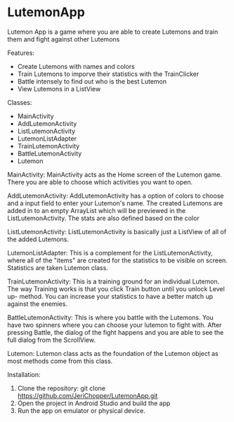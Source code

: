 # LutemonApp
Lutemon App is a game where you are able to create Lutemons and train them and fight against other Lutemons

Features:
- Create Lutemons with names and colors
- Train Lutemons to imporve their statistics with the TrainClicker
- Battle intensely to find out who is the best Lutemon
- View Lutemons in a ListView

Classes:
- MainActivity
- AddLutemonActivity
- ListLutemonActivity
- LutemonListAdapter
- TrainLutemonActivity
- BattleLutemonActivity
- Lutemon


MainActivity:
MainActivity acts as the Home screen of the Lutemon game. There you are able to choose which activities you want to open. 

AddLutemonActivity:
AddLutemonActivity has a option of colors to choose and a input field to enter your Lutemon's name. The created Lutemons are added in to an empty ArrayList which will be previewed in the ListLutemonActivity. The stats are also defined based on the color

ListLutemonActivity:
ListLutemonActivity is basically just a ListView of all of the added Lutemons.

LutemonListAdapter:
This is a complement for the ListLutemonActivity, where all of the "items" are created for the statistics to be visible on screen. Statistics are taken Lutemon class.

TrainLutemonActivity:
This is a training ground for an individual Lutemon. The way Training works is that you click Train button until you unlock Level up- method. You can increase your statistics to have a better match up against the enemies.

BattleLutemonActivity:
This is where you battle with the Lutemons. You have two spinners where you can choose your lutemon to fight with. After pressing Battle, the dialog of the fight happens and you are able to see the full dialog from the ScrollView.


Lutemon:
Lutemon class acts as the foundation of the Lutemon object as most methods come from this class. 


Installation:
1. Clone the repository: git clone https://github.com/JeriChopper/LutemonApp.git
2. Open the project in Android Studio and build the app
3. Run the app on emulator or physical device.
